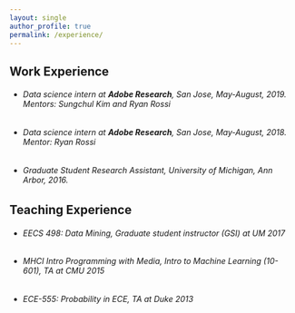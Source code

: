 ```yaml
---
layout: single
author_profile: true
permalink: /experience/
---
```


Work Experience
------

* ###### Data science intern at **_Adobe Research_**, San Jose, May-August, 2019. Mentors: Sungchul Kim and Ryan Rossi ######

* ###### Data science intern at **_Adobe Research_**, San Jose, May-August, 2018. Mentor: Ryan Rossi ######

* ###### Graduate Student Research Assistant, University of Michigan, Ann Arbor, 2016. ######

Teaching Experience
------

* ###### EECS 498: Data Mining, Graduate student instructor (GSI) at UM 2017 ######

* ###### MHCI Intro Programming with Media, Intro to Machine Learning (10-601), TA at CMU 2015 ######

* ###### ECE-555: Probability in ECE, TA at Duke 2013 ######